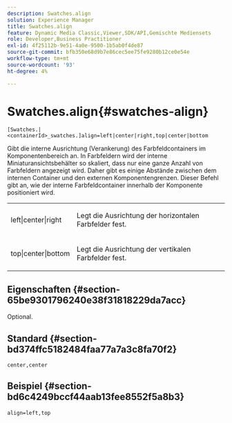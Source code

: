 ```yaml
---
description: Swatches.align
solution: Experience Manager
title: Swatches.align
feature: Dynamic Media Classic,Viewer,SDK/API,Gemischte Mediensets
role: Developer,Business Practitioner
exl-id: 4f25112b-9e51-4a0e-9500-1b5ab0f4de87
source-git-commit: bfb350e68d9b7e86cec5ee75fe9280b12ce0e54e
workflow-type: tm+mt
source-wordcount: '93'
ht-degree: 4%

---
```


# Swatches.align{#swatches-align}

`[Swatches.|<containerId>_swatches.]align=left|center|right,top|center|bottom`

Gibt die interne Ausrichtung (Verankerung) des Farbfeldcontainers im Komponentenbereich an. In Farbfeldern wird der interne Miniaturansichtsbehälter so skaliert, dass nur eine ganze Anzahl von Farbfeldern angezeigt wird. Daher gibt es einige Abstände zwischen dem internen Container und den externen Komponentengrenzen. Dieser Befehl gibt an, wie der interne Farbfeldcontainer innerhalb der Komponente positioniert wird.

<table id="table_58D88FF5F83A4ABA928695B5AFF97354"> 
 <tbody> 
  <tr> 
   <td> <p> <span class="codeph"> left|center|right</span> </p> </td> 
   <td> <p> Legt die Ausrichtung der horizontalen Farbfelder fest. </p> </td> 
  </tr> 
  <tr> 
   <td> <p><span class="codeph"> top|center|bottom</span> </p> </td> 
   <td> <p> Legt die Ausrichtung der vertikalen Farbfelder fest. </p> </td> 
  </tr> 
 </tbody> 
</table>

## Eigenschaften {#section-65be9301796240e38f31818229da7acc}

Optional.

## Standard {#section-bd374ffc5182484faa77a7a3c8fa70f2}

`center,center`

## Beispiel {#section-bd6c4249bccf44aab13fee8552f5a8b3}

`align=left,top`
